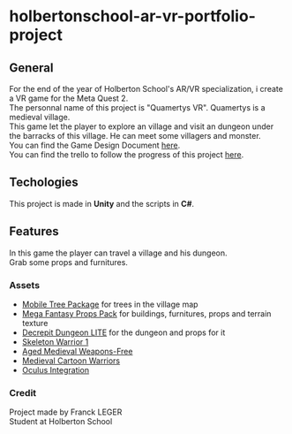 # holbertonschool-ar-vr-portfolio-project

## General

For the end of the year of Holberton School's AR/VR specialization, i create a VR game for the Meta Quest 2.</br>
The personnal name of this project is "Quamertys VR". Quamertys is a medieval village. </br>
This game let the player to explore an village and visit an dungeon under the barracks of this village. He can meet some villagers and monster. </br>
You can find the Game Design Document [here](https://docs.google.com/document/d/1FV9o9ZTJ_o5Due2tNIxa0VUPvKnmb9cYIImjElCkgic/edit). </br>
You can find the trello to follow the progress of this project [here](https://trello.com/b/gNRPHUWO/quamertys-vr).

## Techologies

This project is made in **Unity** and the scripts in **C#**.

## Features

In this game the player can travel a village and his dungeon.</br>
Grab some props and furnitures.

### Assets

* [Mobile Tree Package](https://assetstore.unity.com/packages/3d/vegetation/trees/mobile-tree-package-18866) for trees in the village map
* [Mega Fantasy Props Pack](https://assetstore.unity.com/packages/3d/environments/fantasy/mega-fantasy-props-pack-87811) for buildings, furnitures, props and terrain texture
* [Decrepit Dungeon LITE](https://assetstore.unity.com/packages/3d/environments/dungeons/decrepit-dungeon-lite-33936) for the dungeon and props for it
* [Skeleton Warrior 1](https://assetstore.unity.com/packages/3d/characters/humanoids/fantasy/skeleton-warrior-1-222338)
* [Aged Medieval Weapons-Free](https://assetstore.unity.com/packages/3d/props/weapons/aged-medieval-weapons-free-207255)
* [Medieval Cartoon Warriors](https://assetstore.unity.com/packages/3d/characters/medieval-cartoon-warriors-90079)
* [Oculus Integration](https://assetstore.unity.com/packages/tools/integration/oculus-integration-82022)

### Credit

Project made by Franck LEGER </br>
Student at Holberton School
